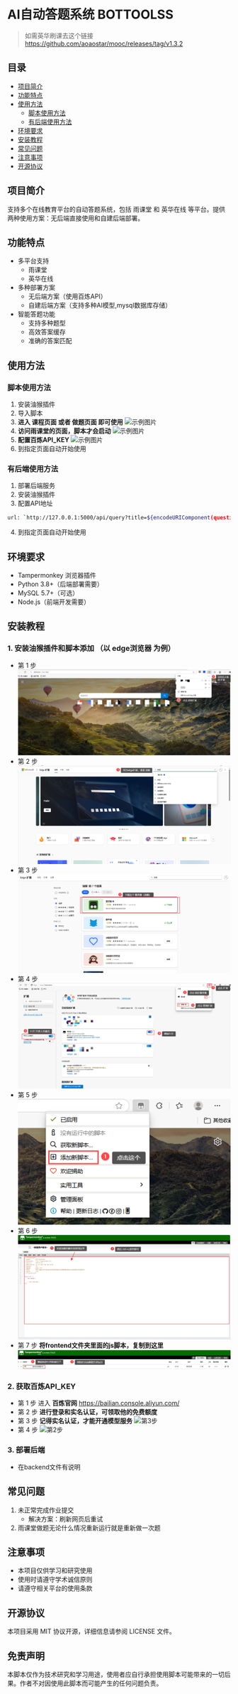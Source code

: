 # AI自动答题系统 BOTTOOLSS
> 如需英华刷课去这个链接 https://github.com/aoaostar/mooc/releases/tag/v1.3.2

## 目录
- [项目简介](#项目简介)
- [功能特点](#功能特点)
- [使用方法](#使用方法)
  - [脚本使用方法](#脚本使用方法)
  - [有后端使用方法](#有后端使用方法)
- [环境要求](#环境要求)
- [安装教程](#安装教程)
- [常见问题](#常见问题)
- [注意事项](#注意事项)
- [开源协议](#开源协议)

## 项目简介
支持多个在线教育平台的自动答题系统，包括 雨课堂 和 英华在线 等平台。提供两种使用方案：无后端直接使用和自建后端部署。

## 功能特点
- 多平台支持
  - 雨课堂
  - 英华在线
- 多种部署方案
  - 无后端方案（使用百炼API）
  - 自建后端方案（支持多种AI模型,mysql数据库存储）
- 智能答题功能
  - 支持多种题型
  - 高效答案缓存
  - 准确的答案匹配

## 使用方法

### 脚本使用方法
1. 安装油猴插件  
2. 导入脚本  
3. __进入 课程页面 或者 做题页面 即可使用__
![示例图片](./example.png)
4. __访问雨课堂的页面，脚本才会启动__
![示例图片](./photo/三.png)
5. __配置百炼API_KEY__
![示例图片](./photo/四.png)
6. 到指定页面自动开始使用

### 有后端使用方法
1. 部署后端服务
2. 安装油猴插件
3. 配置API地址
```bash
url: `http://127.0.0.1:5000/api/query?title=${encodeURIComponent(question)}&options=${encodeURIComponent(JSON.stringify(options))}&type=${encodeURIComponent(type)}`,

```
4. 到指定页面自动开始使用

## 环境要求
- Tampermonkey 浏览器插件
- Python 3.8+（后端部署需要）
- MySQL 5.7+（可选）
- Node.js（前端开发需要）

## 安装教程
### 1. 安装油猴插件和脚本添加 （以 edge浏览器 为例）
- 第 1 步
![第1步](./photo/1.png) 
- 第 2 步
![第2步](./photo/3.png) 
- 第 3 步
![第3步](./photo/4.png) 
- 第 4 步
![第4步](./photo/5.png) 
- 第 5 步
![第5步](./photo/6.png) 
- 第 6 步
![第6步](./photo/7.png) 
- 第 7 步 __将frontend文件夹里面的js脚本，复制到这里__
![第7步](./photo/8.png)

### 2. 获取百炼API_KEY
- 第 1 步 进入 __百炼官网__ https://bailian.console.aliyun.com/
- 第 2 步 __进行登录和实名认证，可领取他的免费额度__
- 第 3 步 __记得实名认证，才能开通模型服务__
![第3步](./photo/一.png)
- 第 4 步
![第2步](./photo/二.png)
### 3. 部署后端
- 在backend文件有说明

## 常见问题
1. 未正常完成作业提交
   - 解决方案：刷新网页后重试
2. 雨课堂做题无论什么情况重新运行就是重新做一次题

## 注意事项
- 本项目仅供学习和研究使用
- 使用时请遵守学术诚信原则
- 请遵守相关平台的使用条款

## 开源协议
本项目采用 MIT 协议开源，详细信息请参阅 LICENSE 文件。

## 免责声明
本脚本仅作为技术研究和学习用途，使用者应自行承担使用脚本可能带来的一切后果。作者不对因使用此脚本而可能产生的任何问题负责。
